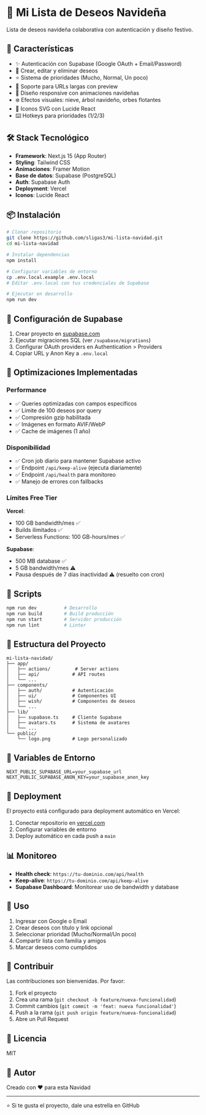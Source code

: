 # 🎄 Mi Lista de Deseos Navideña

Lista de deseos navideña colaborativa con autenticación y diseño festivo.

## 🚀 Características

- ✨ Autenticación con Supabase (Google OAuth + Email/Password)
- 🎁 Crear, editar y eliminar deseos
- ⭐ Sistema de prioridades (Mucho, Normal, Un poco)
- 🔗 Soporte para URLs largas con preview
- 🎨 Diseño responsive con animaciones navideñas
- ❄️ Efectos visuales: nieve, árbol navideño, orbes flotantes
- 🎯 Iconos SVG con Lucide React
- ⌨️ Hotkeys para prioridades (1/2/3)

## 🛠️ Stack Tecnológico

- **Framework**: Next.js 15 (App Router)
- **Styling**: Tailwind CSS
- **Animaciones**: Framer Motion
- **Base de datos**: Supabase (PostgreSQL)
- **Auth**: Supabase Auth
- **Deployment**: Vercel
- **Iconos**: Lucide React

## 📦 Instalación

```bash
# Clonar repositorio
git clone https://github.com/sligas3/mi-lista-navidad.git
cd mi-lista-navidad

# Instalar dependencias
npm install

# Configurar variables de entorno
cp .env.local.example .env.local
# Editar .env.local con tus credenciales de Supabase

# Ejecutar en desarrollo
npm run dev
```

## 🔧 Configuración de Supabase

1. Crear proyecto en [supabase.com](https://supabase.com)
2. Ejecutar migraciones SQL (ver `/supabase/migrations`)
3. Configurar OAuth providers en Authentication > Providers
4. Copiar URL y Anon Key a `.env.local`

## 🎯 Optimizaciones Implementadas

### Performance
- ✅ Queries optimizadas con campos específicos
- ✅ Límite de 100 deseos por query
- ✅ Compresión gzip habilitada
- ✅ Imágenes en formato AVIF/WebP
- ✅ Cache de imágenes (1 año)

### Disponibilidad
- ✅ Cron job diario para mantener Supabase activo
- ✅ Endpoint `/api/keep-alive` (ejecuta diariamente)
- ✅ Endpoint `/api/health` para monitoreo
- ✅ Manejo de errores con fallbacks

### Límites Free Tier

**Vercel**:
- 100 GB bandwidth/mes ✅
- Builds ilimitados ✅
- Serverless Functions: 100 GB-hours/mes ✅

**Supabase**:
- 500 MB database ✅
- 5 GB bandwidth/mes ⚠️
- Pausa después de 7 días inactividad ⚠️ (resuelto con cron)

## 📝 Scripts

```bash
npm run dev          # Desarrollo
npm run build        # Build producción
npm run start        # Servidor producción
npm run lint         # Linter
```

## 🎨 Estructura del Proyecto

```
mi-lista-navidad/
├── app/
│   ├── actions/         # Server actions
│   ├── api/            # API routes
│   └── ...
├── components/
│   ├── auth/           # Autenticación
│   ├── ui/             # Componentes UI
│   ├── wish/           # Componentes de deseos
│   └── ...
├── lib/
│   ├── supabase.ts     # Cliente Supabase
│   ├── avatars.ts      # Sistema de avatares
│   └── ...
└── public/
    └── logo.png        # Logo personalizado
```

## 🔐 Variables de Entorno

```env
NEXT_PUBLIC_SUPABASE_URL=your_supabase_url
NEXT_PUBLIC_SUPABASE_ANON_KEY=your_supabase_anon_key
```

## 🚀 Deployment

El proyecto está configurado para deployment automático en Vercel:

1. Conectar repositorio en [vercel.com](https://vercel.com)
2. Configurar variables de entorno
3. Deploy automático en cada push a `main`

## 📊 Monitoreo

- **Health check**: `https://tu-dominio.com/api/health`
- **Keep-alive**: `https://tu-dominio.com/api/keep-alive`
- **Supabase Dashboard**: Monitorear uso de bandwidth y database

## 🎄 Uso

1. Ingresar con Google o Email
2. Crear deseos con título y link opcional
3. Seleccionar prioridad (Mucho/Normal/Un poco)
4. Compartir lista con familia y amigos
5. Marcar deseos como cumplidos

## 🤝 Contribuir

Las contribuciones son bienvenidas. Por favor:

1. Fork el proyecto
2. Crea una rama (`git checkout -b feature/nueva-funcionalidad`)
3. Commit cambios (`git commit -m 'feat: nueva funcionalidad'`)
4. Push a la rama (`git push origin feature/nueva-funcionalidad`)
5. Abre un Pull Request

## 📄 Licencia

MIT

## 👤 Autor

Creado con ❤️ para esta Navidad

---

⭐ Si te gusta el proyecto, dale una estrella en GitHub
